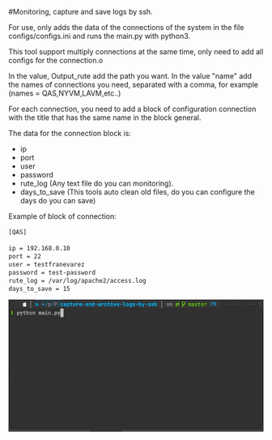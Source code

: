 #Monitoring, capture and save logs by ssh.

For use, only adds the data of the connections of the system in the file configs/configs.ini and runs the main.py with python3.

This tool support multiply connections at the same time, only need to add all configs for the connection.o

In the value, Output_rute add the path you want.
In the value "name" add the names of connections you need, separated with a comma, for example (names = QAS,NYVM,LAVM,etc..)

For each connection, you need to add a block of configuration connection with the title that has the same name in the block general.

The data for the connection block is:
- ip
- port
- user
- password
- rute_log (Any text file do you can monitoring).
- days_to_save (This tools auto clean old files, do you can configure the days do you can save)

Example of block of connection:

    [QAS]
    
    ip = 192.168.0.10
    port = 22
    user = testfranevarez
    password = test-password
    rute_log = /var/log/apache2/access.log
    days_to_save = 15

![demo](media/demo.gif "demo")
